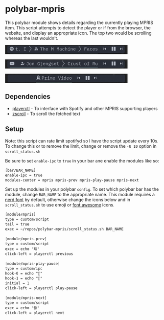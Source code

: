 # polybar-mpris

This polybar module shows details regarding the currently playing MPRIS item. This script attempts to detect the player or if from the browser, the website, and display an appropriate icon. The top two would be scrolling whereas the last wouldn't.

![spotify](screenshots/spotify.png)

![youtube](screenshots/youtube.png)

![prime](screenshots/prime.png)

## Dependencies

- [playerctl](https://github.com/altdesktop/playerctl#installing) - To interface with Spotify and other MPRIS supporting players
- [zscroll](https://github.com/noctuid/zscroll#installation) - To scroll the fetched text

## Setup

Note: this script can rate limit spotifyd so I have the script update every 10s. To change this or to remove the limit, change or remove the `-U 10` option in `scroll_status.sh`

Be sure to set `enable-ipc` to `true` in your bar ane enable the modules like so:

```dosini
[bar/BAR_NAME]
enable-ipc = true
modules-center = mpris mpris-prev mpris-play-pause mpris-next
```

Set up the modules in your polybar `config`. To set which polybar bar has the module, change `BAR_NAME` to the appropriate name. This module requires a [nerd font](https://www.nerdfonts.com/) by default, otherwise change the icons below and in `scroll_status.sh` to use emoji or [font awesome](https://fontawesome.com/) icons.

```dosini
[module/mpris]
type = custom/script
tail = true
exec = ~/repos/polybar-mpris/scroll_status.sh BAR_NAME

[module/mpris-prev]
type = custom/script
exec = echo "玲"
click-left = playerctl previous

[module/mpris-play-pause]
type = custom/ipc
hook-0 = echo ""
hook-1 = echo ""
initial = 1
click-left = playerctl play-pause

[module/mpris-next]
type = custom/script
exec = echo "怜"
click-left = playerctl next
```

